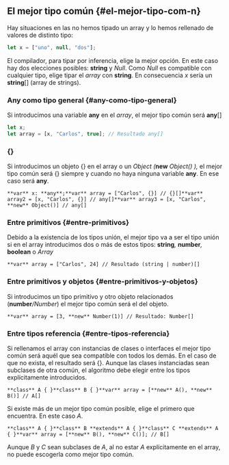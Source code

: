 ## El mejor tipo común {#el-mejor-tipo-com-n}

Hay situaciones en las no hemos tipado un array y lo hemos rellenado de valores de distinto tipo:

```ts
let x = ["uno", null, "dos"];
```

El compilador, para tipar por inferencia, elige la mejor opción. En este caso hay dos elecciones posibles: **string** y _Null_. Como _Null_ es compatible con cualquier tipo, elige tipar el _array_ con **string**. En consecuencia _x_ sería un **string**[] (array de strings).

### Any como tipo general {#any-como-tipo-general}

Si introducimos una variable **any** en el _array_, el mejor tipo común será **any**[]

```ts
let x;
let array = [x, "Carlos", true]; // Resultado any[]
```

### **{}**

Si introducimos un objeto {} en el array o un _Object_ _(_**new** _Object() ),_ el mejor tipo común será {} siempre y cuando no haya ninguna variable **any**. En ese caso será **any**.

```**var** x: **any**;**var** array = ["Carlos", {}] // {}[]**var** array2 = [x, "Carlos", {}] // any[]**var** array3 = [x, "Carlos", **new** Object()] // any[]```

### Entre primitivos {#entre-primitivos}

Debido a la existencia de los tipos unión, el mejor tipo va a ser el tipo unión si en el array introducimos dos o más de estos tipos: **string**_,_ **number**_,_ **boolean** o _Array_

```**var** array = ["Carlos", 24] // Resultado (string | number)[]```

### Entre primitivos y objetos {#entre-primitivos-y-objetos}

Si introducimos un tipo primitivo y otro objeto relacionados (**number**_/Number_) el mejor tipo común será el del objeto.

```**var** array = [3, **new** Number(1)] // Resultado: Number[]```

### Entre tipos referencia {#entre-tipos-referencia}

Si rellenamos el array con instancias de clases o interfaces el mejor tipo común será aquél que sea compatible con todos los demás. En el caso de que no exista, el resultado será {}. Aunque las clases instanciadas sean subclases de otra común, el algoritmo debe elegir entre los tipos explícitamente introducidos.

```**class** A { }**class** B { }**var** array = [**new** A(), **new** B()] // A[]```

Si existe más de un mejor tipo común posible, elige el primero que encuentra. En este caso _A_.

```**class** A { }**class** B **extends** A { }**class** C **extends** A { }**var** array = [**new** B(), **new** C()]; // B[]```

Aunque _B_ y _C_ sean subclases de _A_, al no estar _A_ explícitamente en el array, no puede escogerla como mejor tipo común.